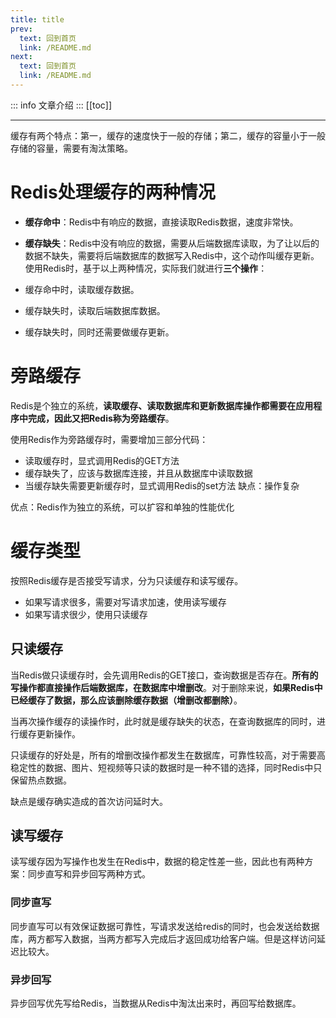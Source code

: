 ```yaml
---
title: title
prev:
  text: 回到首页
  link: /README.md
next:
  text: 回到首页
  link: /README.md
---
```

::: info
文章介绍
:::
[[toc]]

***
缓存有两个特点：第一，缓存的速度快于一般的存储；第二，缓存的容量小于一般存储的容量，需要有淘汰策略。

# Redis处理缓存的两种情况

* **缓存命中**：Redis中有响应的数据，直接读取Redis数据，速度非常快。
* **缓存缺失**：Redis中没有响应的数据，需要从后端数据库读取，为了让以后的数据不缺失，需要将后端数据库的数据写入Redis中，这个动作叫缓存更新。
使用Redis时，基于以上两种情况，实际我们就进行**三个操作**：

* 缓存命中时，读取缓存数据。
* 缓存缺失时，读取后端数据库数据。
* 缓存缺失时，同时还需要做缓存更新。
# 旁路缓存

Redis是个独立的系统，**读取缓存、读取数据库和更新数据库操作都需要在应用程序中完成，因此又把Redis称为旁路缓存**。

使用Redis作为旁路缓存时，需要增加三部分代码：

* 读取缓存时，显式调用Redis的GET方法
* 缓存缺失了，应该与数据库连接，并且从数据库中读取数据
* 当缓存缺失需要更新缓存时，显式调用Redis的set方法
缺点：操作复杂

优点：Redis作为独立的系统，可以扩容和单独的性能优化

# 缓存类型

按照Redis缓存是否接受写请求，分为只读缓存和读写缓存。

* 如果写请求很多，需要对写请求加速，使用读写缓存
* 如果写请求很少，使用只读缓存
## 只读缓存

当Redis做只读缓存时，会先调用Redis的GET接口，查询数据是否存在。**所有的写操作都直接操作后端数据库，在数据库中增删改**。对于删除来说，**如果Redis中已经缓存了数据，那么应该删除缓存数据（增删改都删除）**。

当再次操作缓存的读操作时，此时就是缓存缺失的状态，在查询数据库的同时，进行缓存更新操作。

只读缓存的好处是，所有的增删改操作都发生在数据库，可靠性较高，对于需要高稳定性的数据、图片、短视频等只读的数据时是一种不错的选择，同时Redis中只保留热点数据。

缺点是缓存确实造成的首次访问延时大。

## 读写缓存

读写缓存因为写操作也发生在Redis中，数据的稳定性差一些，因此也有两种方案：同步直写和异步回写两种方式。

### 同步直写

同步直写可以有效保证数据可靠性，写请求发送给redis的同时，也会发送给数据库，两方都写入数据，当两方都写入完成后才返回成功给客户端。但是这样访问延迟比较大。

### 异步回写

异步回写优先写给Redis，当数据从Redis中淘汰出来时，再回写给数据库。

